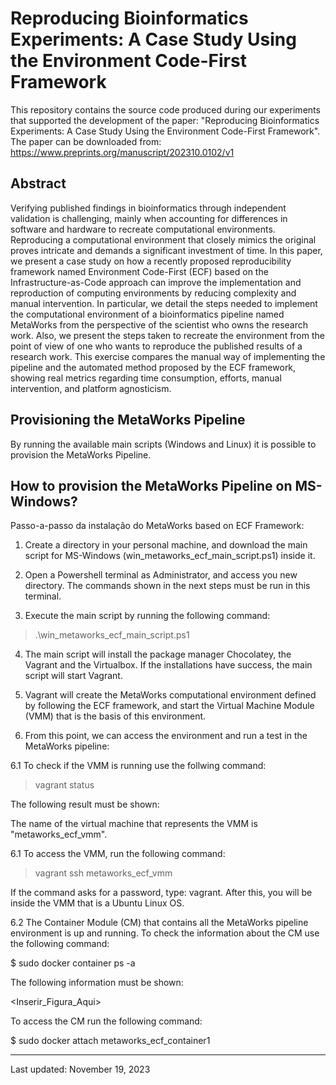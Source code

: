 # Reproducing Bioinformatics Experiments: A Case Study Using the Environment Code-First Framework

This repository contains the source code produced during our experiments that supported the development of the paper: "Reproducing Bioinformatics Experiments: A Case Study Using the Environment Code-First Framework".
The paper can be downloaded from: https://www.preprints.org/manuscript/202310.0102/v1

## Abstract

Verifying published findings in bioinformatics through independent validation is challenging, mainly when accounting for differences in software and hardware to recreate computational environments. Reproducing a computational environment that closely mimics the original proves intricate and demands a significant investment of time. In this paper, we present a case study on how a recently proposed reproducibility framework named Environment Code-First (ECF) based on the Infrastructure-as-Code approach can improve the implementation and reproduction of computing environments by reducing complexity and manual intervention. In particular, we detail the steps needed to implement the computational environment of a bioinformatics pipeline named MetaWorks from the perspective of the scientist who owns the research work. Also, we present the steps taken to recreate the environment from the point of view of one who wants to reproduce the published results of a research work. This exercise compares the manual way of implementing the pipeline and the automated method proposed by the ECF framework, showing real metrics regarding time consumption, efforts, manual intervention, and platform agnosticism. 

## Provisioning the MetaWorks Pipeline
By running the available main scripts (Windows and Linux) it is possible to provision the MetaWorks Pipeline.

## How to provision the MetaWorks Pipeline on MS-Windows?
Passo-a-passo da instalação do MetaWorks based on ECF Framework:

1. Create a directory in your personal machine, and download the main script for MS-Windows (win_metaworks_ecf_main_script.ps1) inside it.

2. Open a Powershell terminal as Administrator, and access you new directory. The commands shown in the next steps must be run in this terminal.

3. Execute the main script by running the following command:

> .\win_metaworks_ecf_main_script.ps1
	
4. The main script will install the package manager Chocolatey, the Vagrant and the Virtualbox. If the installations have success, the main script will start Vagrant.

5. Vagrant will create the MetaWorks computational environment defined by following the ECF framework, and start the Virtual Machine Module (VMM) that is the basis of this environment.

6. From this point, we can access the environment and run a test in the MetaWorks pipeline:

6.1 To check if the VMM is running use the follwing command:

> vagrant status

The following result must be shown:

The name of the virtual machine that represents the VMM is "metaworks_ecf_vmm".

6.1 To access the VMM, run the following command:

> vagrant ssh metaworks_ecf_vmm

If the command asks for a password, type: vagrant. After this, you will be inside the VMM that is a Ubuntu Linux OS.


6.2 The Container Module (CM) that contains all the MetaWorks pipeline environment is up and running. To check the information about the CM use the following command:

$ sudo docker container ps -a

The following information must be shown:

<Inserir_Figura_Aqui>

To access the CM run the following command:

$ sudo docker attach metaworks_ecf_container1







-------------------------------
Last updated: November 19, 2023
